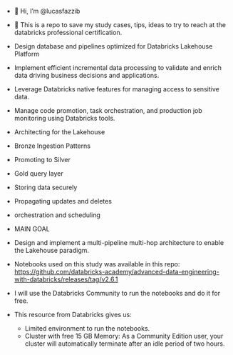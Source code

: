 - 👋 Hi, I’m @lucasfazzib
- 👀 This is a repo to save my study cases, tips, ideas to try to reach at the databricks professional certification.

- Design database and pipelines optimized for Databricks Lakehouse Platform
- Implement efficient incremental data processing to validate and enrich data driving business decisions and applications.
- Leverage Databricks native features for managing access to sensitive data.
- Manage code promotion, task orchestration, and production job monitoring using Databricks tools.


- Architecting for the Lakehouse
- Bronze Ingestion Patterns
- Promoting to Silver
- Gold query layer
- Storing data securely
- Propagating updates and deletes
- orchestration and scheduling


- MAIN GOAL
- Design and implement a multi-pipeline multi-hop architecture to enable the Lakehouse paradigm.

- Notebooks used on this study was available in this repo:
https://github.com/databricks-academy/advanced-data-engineering-with-databricks/releases/tag/v2.6.1


- I will use the Databricks Community to run the notebooks and do it for free.
- This resource from Databricks gives us:
    - Limited environment to run the notebooks.
    - Cluster with free 15 GB Memory: As a Community Edition user, your cluster will automatically terminate after an idle period of two hours.
